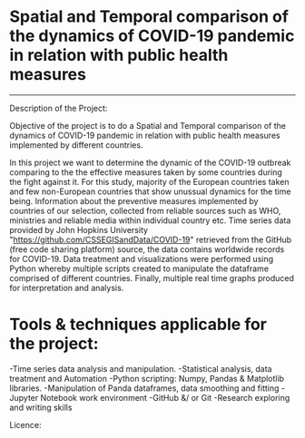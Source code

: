 # Spatial and Temporal comparison of the dynamics of COVID-19 pandemic in relation with public health measures 
-----------------------
Description of the Project:

Objective of the project is to do a Spatial and Temporal comparison of the dynamics of COVID-19 pandemic in relation with public health measures implemented by different  countries.

In this project we want to determine the dynamic of the COVID-19 outbreak comparing to the the effective measures taken by some countries during the fight against it. For this study, majority of the European countries taken and few non-European countries that show unussual dynamics for the time being.
Information about the preventive measures implemented by countries of our selection, collected from reliable sources such as WHO, ministries and  reliable media within individual country etc.
Time series data provided by John Hopkins University "https://github.com/CSSEGISandData/COVID-19" retrieved from the GitHub (free code sharing platform) source, the data contains worldwide records for COVID-19. 
Data treatment and visualizations were performed using Python whereby multiple scripts created to manipulate the dataframe comprised of different countries. Finally, multiple real time graphs produced for interpretation and analysis.

# Tools & techniques applicable for the project:
   -Time series data analysis and manipulation.
   -Statistical analysis, data treatment and Automation
   -Python scripting: Numpy, Pandas & Matplotlib libraries.
   -Manipulation of Panda dataframes, data smoothing and fitting
   -Jupyter Notebook work environment
   -GitHub &/ or Git
   -Research exploring and writing skills

Licence:

